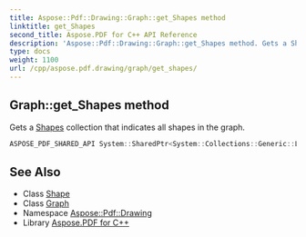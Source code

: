 ```yaml
---
title: Aspose::Pdf::Drawing::Graph::get_Shapes method
linktitle: get_Shapes
second_title: Aspose.PDF for C++ API Reference
description: 'Aspose::Pdf::Drawing::Graph::get_Shapes method. Gets a Shapes collection that indicates all shapes in the graph in C++.'
type: docs
weight: 1100
url: /cpp/aspose.pdf.drawing/graph/get_shapes/
---
```

## Graph::get_Shapes method


Gets a [Shapes](../) collection that indicates all shapes in the graph.

```cpp
ASPOSE_PDF_SHARED_API System::SharedPtr<System::Collections::Generic::List<System::SharedPtr<Shape>>> Aspose::Pdf::Drawing::Graph::get_Shapes() const
```

## See Also

* Class [Shape](../../shape/)
* Class [Graph](../)
* Namespace [Aspose::Pdf::Drawing](../../)
* Library [Aspose.PDF for C++](../../../)
